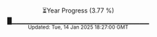 <p align="center">
⏳Year Progress (3.77 %) <br>
█▁▁▁▁▁▁▁▁▁▁▁▁▁▁▁▁▁▁▁▁▁▁▁▁▁▁▁▁▁ <br>
<sub>Updated: Tue, 14 Jan 2025 18:27:00 GMT</sub>
</p>

